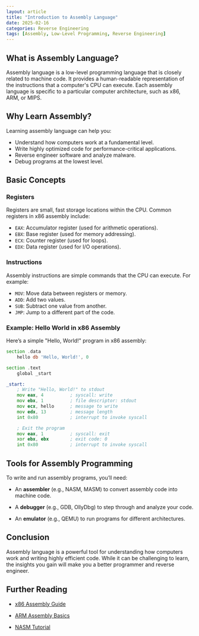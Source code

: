 ```yaml
---
layout: article
title: "Introduction to Assembly Language"
date: 2025-02-16
categories: Reverse Engineering
tags: [Assembly, Low-Level Programming, Reverse Engineering]
---
```


## What is Assembly Language?

Assembly language is a low-level programming language that is closely related to machine code. It provides a human-readable representation of the instructions that a computer's CPU can execute. Each assembly language is specific to a particular computer architecture, such as x86, ARM, or MIPS.

## Why Learn Assembly?

Learning assembly language can help you:
- Understand how computers work at a fundamental level.
- Write highly optimized code for performance-critical applications.
- Reverse engineer software and analyze malware.
- Debug programs at the lowest level.

## Basic Concepts

### Registers
Registers are small, fast storage locations within the CPU. Common registers in x86 assembly include:
- `EAX`: Accumulator register (used for arithmetic operations).
- `EBX`: Base register (used for memory addressing).
- `ECX`: Counter register (used for loops).
- `EDX`: Data register (used for I/O operations).

### Instructions
Assembly instructions are simple commands that the CPU can execute. For example:
- `MOV`: Move data between registers or memory.
- `ADD`: Add two values.
- `SUB`: Subtract one value from another.
- `JMP`: Jump to a different part of the code.

### Example: Hello World in x86 Assembly
Here’s a simple "Hello, World!" program in x86 assembly:

```asm
section .data
    hello db 'Hello, World!', 0

section .text
    global _start

_start:
    ; Write "Hello, World!" to stdout
    mov eax, 4          ; syscall: write
    mov ebx, 1          ; file descriptor: stdout
    mov ecx, hello      ; message to write
    mov edx, 13         ; message length
    int 0x80            ; interrupt to invoke syscall

    ; Exit the program
    mov eax, 1          ; syscall: exit
    xor ebx, ebx        ; exit code: 0
    int 0x80            ; interrupt to invoke syscall
```

## Tools for Assembly Programming

To write and run assembly programs, you’ll need:

- An **assembler** (e.g., NASM, MASM) to convert assembly code into machine code.

- A **debugger** (e.g., GDB, OllyDbg) to step through and analyze your code.

- An **emulator** (e.g., QEMU) to run programs for different architectures.

## Conclusion

Assembly language is a powerful tool for understanding how computers work and writing highly efficient code. While it can be challenging to learn, the insights you gain will make you a better programmer and reverse engineer.

## Further Reading

- [x86 Assembly Guide]("https://www.cs.virginia.edu/~evans/cs216/guides/x86.html")

- [ARM Assembly Basics]("https://azeria-labs.com/writing-arm-assembly-part-1/")

- [NASM Tutorial]("https://www.nasm.us/doc/")